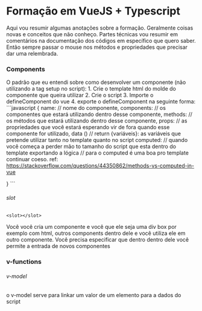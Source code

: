 # Formação em VueJS + Typescript

Aqui vou resumir algumas anotações sobre a formação.
Geralmente coisas novas e conceitos que não conheço.
Partes técnicas vou resumir em comentários na documentação dos códigos em específico que quero saber.
Então sempre passar o mouse nos métodos e propriedades que precisar dar uma relembrada.

### Components

O padrão que eu entendi sobre como desenvolver um componente (não utilizando a tag setup no script):
    1. Crie o template html do molde do componente que queira utilizar 
    2. Crie o script
    3. Importe o defineComponent do vue
    4. exporte o defineComponent na seguinte forma: 
    ```javascript
{
    name: // nome do componente,
    components: // os componentes que estará utilizando dentro desse componente,
    methods: // os métodos que estará utilizando dentro desse componente,
    props: // as propriedades que você estará esperando vir de fora quando esse componente for utilizado,
    data () // return {variáveis}: as variáveis que pretende utilizar tanto no template quanto no script
    computed: // quando você começa a perder mão to tamanho do script que esta dentro do template exportando a lógica
    // para o computed é uma boa pro template continuar coeso. ref: https://stackoverflow.com/questions/44350862/methods-vs-computed-in-vue

}
    ```

###### slot

    <slot></slot>

Você você cria um componente e você que ele seja uma div box por exemplo com html, outros components dentro dele e você utiliza ele em outro componente. 
Você precisa especificar que dentro dentro dele você permite a entrada de novos componentes

### v-functions
###### v-model

o v-model serve para linkar um valor de um elemento para a dados do script
